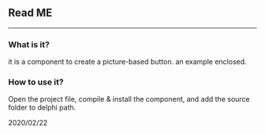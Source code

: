 ## Read ME
---

### What is it?
it is a component to create a picture-based button. an example enclosed.

### How to use it?
Open the project file, compile & install the component, and add the source folder to 
delphi path.

2020/02/22